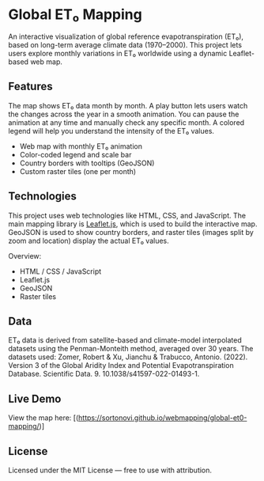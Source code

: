 # Global ET₀ Mapping

An interactive visualization of global reference evapotranspiration (ET₀), based on long-term average climate data (1970–2000).
This project lets users explore monthly variations in ET₀ worldwide using a dynamic Leaflet-based web map.

## Features

The map shows ET₀ data month by month. A play button lets users watch the changes across the year in a smooth animation.
You can pause the animation at any time and manually check any specific month. A colored legend will help you understand the intensity of the ET₀ values.

- Web map with monthly ET₀ animation
- Color-coded legend and scale bar
- Country borders with tooltips (GeoJSON)
- Custom raster tiles (one per month)

## Technologies

This project uses web technologies like HTML, CSS, and JavaScript. The main mapping library is [Leaflet.js](https://leafletjs.com/), which is used to build the interactive map.
GeoJSON is used to show country borders, and raster tiles (images split by zoom and location) display the actual ET₀ values.

Overview:
- HTML / CSS / JavaScript
- Leaflet.js
- GeoJSON
- Raster tiles

## Data

ET₀ data is derived from satellite-based and climate-model interpolated datasets using the Penman-Monteith method, averaged over 30 years.
The datasets used: Zomer, Robert & Xu, Jianchu & Trabucco, Antonio. (2022). Version 3 of the Global Aridity Index and Potential Evapotranspiration Database. Scientific Data. 9. 10.1038/s41597-022-01493-1. 

## Live Demo

View the map here: [(https://sortonovi.github.io/webmapping/global-et0-mapping/)]

## License

Licensed under the MIT License — free to use with attribution.
